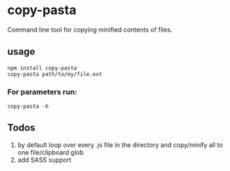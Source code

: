 copy-pasta
==========


Command line tool for copying minified contents of files.

## usage
```
npm install copy-pasta
copy-pasta path/to/my/file.ext
```

### For parameters run:
```
copy-pasta -h
```

## Todos
1. by default loop over every .js file in the directory and copy/minify all to one file/clipboard glob
2. add SASS support